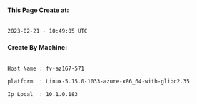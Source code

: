 
   
#### This Page Create at:

```bash

2023-02-21 - 10:49:05 UTC

```

#### Create By Machine:

```bash

Host Name : fv-az167-571

platform  : Linux-5.15.0-1033-azure-x86_64-with-glibc2.35

Ip Local  : 10.1.0.183

```


